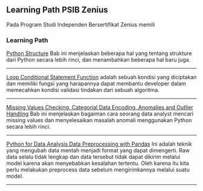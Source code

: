 ## Learning Path PSIB Zenius

Pada Program Studi Independen Bersertifikat Zenius memili

### Learning Path  

[Python Structure](https://github.com/luckykumala/luckykumala_DA.github.io/blob/master/PSIB%20Zenius/Python%20Structure.ipynb)
Bab ini menjelaskan beberapa hal yang tentang strukture dari Python secara lebih rinci, dan menambahkan beberapa hal baru juga.

---
[Loop Conditional Statement Function](https://github.com/luckykumala/luckykumala_DA.github.io/blob/master/PSIB%20Zenius/Loop%2C%20Conditional%20Statement%20%26%20Function.ipynb)
adalah sebuah kondisi yang diciptakan dan memiliki fungsi yang harapannya dapat membantu developer dalam memecahkan kondisi validasi tindakan dari sebuah algoritma.

---
[Missing Values Checking, Categorial Data Encoding, Anomalies and Outlier Handling](https://github.com/luckykumala/luckykumala_DA.github.io/blob/master/PSIB%20Zenius/Missing%20Values%20Checking%2C%20Categorial%20Data%20Encoding%2C%20Anomalies%20and%20Outlier%20Handling.ipynb)
Bab ini menjelaskan bagaiman cara seorang data analyst mencari missing values dan menyelesaikan masalah anomali menggunakan Python secara lebih rinci.

---
[Python for Data Analysis Data Preprocessing with Pandas](https://github.com/luckykumala/luckykumala_DA.github.io/blob/master/PSIB%20Zenius/Python%20for%20Data%20Analysis%20%20Data%20Preprocessing%20with%20Pandas.ipynb)
Ini adalah teknik yang mengubah data mentah menjadi format yang dapat dimengerti. Raw data selalu tidak lengkap dan data tersebut tidak dapat dikirim melalui model karena akan menyebabkan kesalahan tertentu. Oleh karena itu kita perlu melakukan preprocess data sebelum mengirimkannya melalui suatu model.

---
